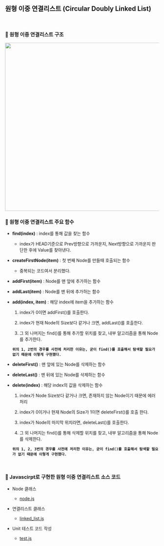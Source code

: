 ## 원형 이중 연결리스트 (Circular Doubly Linked List)

<br>

### :book: 원형 이중 연결리스트 구조

<img src="https://github.com/bestdevhyo1225/image_repository/blob/master/image-20190807224536510.png?raw=true" width="700" height="550">

<br>

### :book: 원형 이중 연결리스트 주요 함수

* **find(index)** : index를 통해 값을 찾는 함수

    * index가 HEAD기준으로 Prev방향으로 가까운지, Next방향으로 가까운지 판단한 후에 Value를 찾아낸다.

* **createFirstNode(item)** : 첫 번째 Node를 만들때 호출되는 함수

    * 중복되는 코드여서 분리했다.

* **addFirst(item)** : Node를 맨 앞에 추가하는 함수

* **addLast(item)** : Node를 맨 뒤에 추가하는 함수

* **add(index, item)** : 해당 index에 item을 추가하는 함수

    1. index가 0이면 addFirst()를 호출한다.

    2. index가 현재 Node의 Size보다 같거나 크면, addLast()를 호출한다.

    3. 그 외 나머지는 find()를 통해 추가할 위치를 찾고, 내부 알고리즘을 통해 Node를 추가한다.

    **`위의 1, 2번의 경우를 사전에 처리한 이유는, 굳이 find()를 호출해서 탐색할 필요가 없기 때문에 이렇게 구현했다.`**

* **deleteFirst()** : 맨 앞에 있는 Node를 삭제하는 함수

* **deleteLast()** : 맨 뒤에 있는 Node를 삭제하는 함수

* **delete(index)** : 해당 index의 값을 삭제하는 함수

    1. index가 Node Size보다 같거나 크면, 존재하지 않는 Node이기 때문에 에러 처리

    2. index가 0이거나 현재 Node의 Size가 1이면 deleteFirst()를 호출 한다.

    3. index가 Node의 마지막 위치라면, deleteLast()를 호출한다.

    4. 그 외 나머지는 find()를 통해 삭제할 위치를 찾고, 내부 알고리즘을 통해 Node를 삭제한다.

    **`위의 1, 2, 3번의 경우를 사전에 처리한 이유는, 굳이 find()를 호출해서 탐색할 필요가 없기 때문에 이렇게 구현했다.`**
    

<br>

### :book: Javascirpt로 구현한 원형 이중 연결리스트 소스 코드 

* Node 클래스
    * [node.js](https://github.com/bestdevhyo1225/algorithm_summary/blob/master/data_structure_code/circular_doubly_linked_list/node.js)

* 연결리스트 클래스
    * [linked_list.js](https://github.com/bestdevhyo1225/algorithm_summary/blob/master/data_structure_code/circular_doubly_linked_list/linked_list.js)

* Unit 테스트 코드 작성
    * [test.js](https://github.com/bestdevhyo1225/algorithm_summary/blob/master/data_structure_code/circular_doubly_linked_list/test.js)